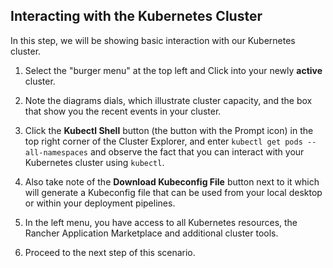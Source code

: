 ## Interacting with the Kubernetes Cluster

In this step, we will be showing basic interaction with our Kubernetes cluster.

1. Select the "burger menu" at the top left and Click into your newly **active** cluster.

2. Note the diagrams dials, which illustrate cluster capacity, and the box that show you the recent events in your cluster.

3. Click the **Kubectl Shell** button (the button with the Prompt icon) in the top right corner of the Cluster Explorer, and enter `kubectl get pods --all-namespaces` and observe the fact that you can interact with your Kubernetes cluster using `kubectl`.

4. Also take note of the **Download Kubeconfig File** button next to it which will generate a Kubeconfig file that can be used from your local desktop or within your deployment pipelines.

5. In the left menu, you have access to all Kubernetes resources, the Rancher Application Marketplace and additional cluster tools.

6. Proceed to the next step of this scenario.
